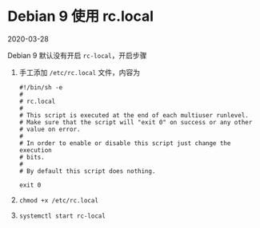 # Debian 9 使用 rc.local
2020-03-28

Debian 9 默认没有开启 `rc-local`，开启步骤

1. 手工添加 `/etc/rc.local` 文件，内容为

    ```
    #!/bin/sh -e
    #
    # rc.local
    #
    # This script is executed at the end of each multiuser runlevel.
    # Make sure that the script will "exit 0" on success or any other
    # value on error.
    #
    # In order to enable or disable this script just change the execution
    # bits.
    #
    # By default this script does nothing.

    exit 0
    ```

2. `chmod +x /etc/rc.local`

3. `systemctl start rc-local`
